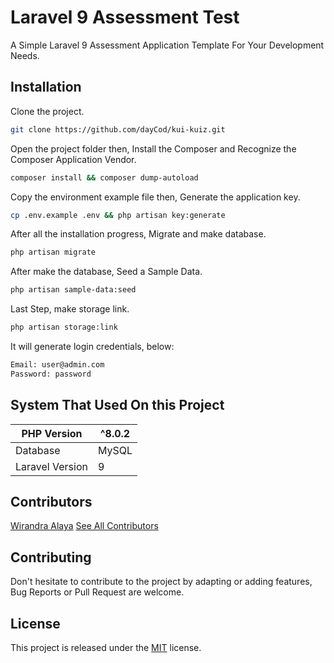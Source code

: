 # Laravel 9 Assessment Test
A Simple Laravel 9 Assessment Application Template For Your Development Needs.

## Installation

Clone the project.
```bash
git clone https://github.com/dayCod/kui-kuiz.git
```

Open the project folder then, Install the Composer and Recognize the Composer Application Vendor.
```bash
composer install && composer dump-autoload
```

Copy the environment example file then, Generate the application key.
```bash
cp .env.example .env && php artisan key:generate
```

After all the installation progress, Migrate and make database.
```bash
php artisan migrate
```

After make the database, Seed a Sample Data.
```bash
php artisan sample-data:seed
```

Last Step, make storage link.
```bash
php artisan storage:link
```

It will generate login credentials, below:
```bash
Email: user@admin.com
Password: password
```

## System That Used On this Project
| PHP Version      | ^8.0.2 |
|------------------|--------|
| Database         | MySQL  |   
| Laravel Version  | 9      |

## Contributors
[Wirandra Alaya](https://github.com/dayCod)
[See All Contributors](https://github.com/dayCod/kui-kuiz/contributors)

## Contributing
Don't hesitate to contribute to the project by adapting or adding features, Bug Reports or Pull Request are welcome.

## License
This project is released under the [MIT](http://opensource.org/licenses/MIT) license.



